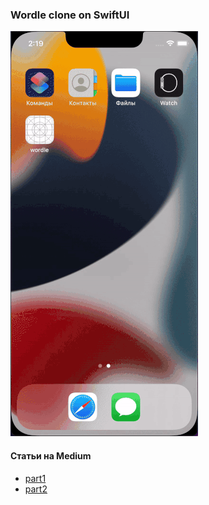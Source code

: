 ### Wordle clone on SwiftUI

![](https://github.com/Vzhukov74/wordle/blob/main/sample/sample.gif?raw=true)

#### Статьи на Medium
* [part1](https://medium.com/@vladislavzhukov/swiftui-wordle-1-2-2ad15d13a4b)
* [part2](https://medium.com/@vladislavzhukov/swiftui-wordle-1-2-2ad15d13a4b)
